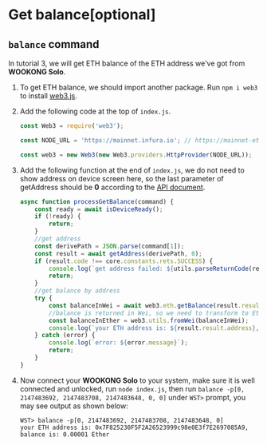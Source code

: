 # Get balance[optional]

## `balance` command


In tutorial 3, we will get ETH balance of the ETH address we've got from **WOOKONG Solo**.

1. To get ETH balance, we should import another package. Run `npm i web3` to install [web3.js](https://github.com/ethereum/web3.js).
   
2. Add the following code at the top of `index.js`.
    ```js
    const Web3 = require('web3');

    const NODE_URL = 'https://mainnet.infura.io'; // https://mainnet-eth.token.im is also available

    const web3 = new Web3(new Web3.providers.HttpProvider(NODE_URL));
    ```
3. Add the following function at the end of `index.js`, we do not need to show address on device screen here, so the last parameter of getAddress should be **0** according to the [API document](../API/api.md#getaddresscointype-derivepath-showonscreen).
    ```js
    async function processGetBalance(command) {
        const ready = await isDeviceReady();
        if (!ready) {
            return;
        }
        //get address
        const derivePath = JSON.parse(command[1]);
        const result = await getAddress(derivePath, 0);
        if (result.code !== core.constants.rets.SUCCESS) {
            console.log(`get address failed: ${utils.parseReturnCode(result.code)} `);
            return;
        }
        //get balance by address
        try {
            const balanceInWei = await web3.eth.getBalance(result.result.address);
            //balance is returned in Wei, so we need to transform to Ether
            const balanceInEther = web3.utils.fromWei(balanceInWei);
            console.log(`your ETH address is: ${result.result.address}, balance is: ${balanceInEther.toString()} Ether`);
        } catch (error) {
            console.log(`error: ${error.message}`);
            return;
        }
    }
    ```
4. Now connect your **WOOKONG Solo** to your system, make sure it is well connected and unlocked, run `node index.js`, then run `balance -p[0, 2147483692, 2147483708, 2147483648, 0, 0]` under `WST>` prompt, you may see output as shown below:

    ```shell
    WST> balance -p[0, 2147483692, 2147483708, 2147483648, 0]
    your ETH address is: 0x7F825230F5F2A26523999c98e0E3f7E2697085A9, balance is: 0.00001 Ether
    ```
